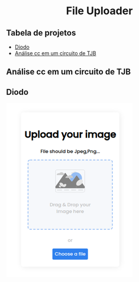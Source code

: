 <h1 align="center">File Uploader</h1>


## Tabela de projetos


- [Diodo](#diodo)
- [Análise cc em um circuito de TJB](#Análise)


## Análise cc em um circuito de TJB

## Diodo


![screenshot](https://github.com/Ivan05-amga/FileUploader/blob/main/ImageUploader.png)
